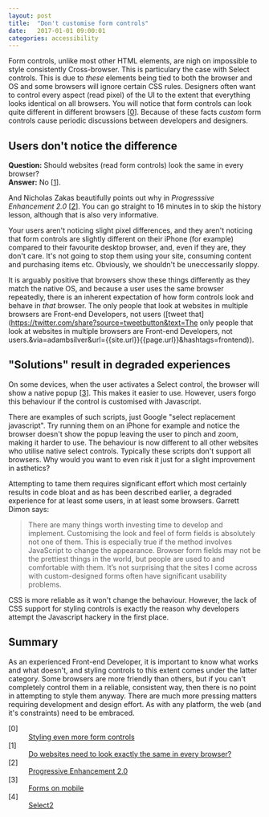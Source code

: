 ```yaml
---
layout: post
title:  "Don't customise form controls"
date:   2017-01-01 09:00:01
categories: accessibility
---
```


Form controls, unlike most other HTML elements, are nigh on impossible to style consistently Cross-browser. This is particulary the case with Select controls. This is due to *these* elements being tied to both the browser and OS and some browsers will ignore certain CSS rules. Designers often want to control every aspect (read pixel) of the UI  to the extent that everything looks identical on all browsers. You will notice that form controls can look quite different in different browsers [[0](#ref0)]. Because of these facts *custom* form controls cause periodic discussions between developers and designers.

## Users don't notice the difference

**Question:** Should websites (read form controls) look the same in every browser? <br>**Answer:** No [[1](#ref1)].

And Nicholas Zakas beautifully points out why in *Progresssive Enhancement 2.0* [[2](#ref2)]. You can go straight to 16 minutes in to skip the history lesson, although that is also very informative.

Your users aren't noticing slight pixel differences, and they aren't noticing that form controls are slightly different on their iPhone (for example) compared to their favourite desktop browser, and, even if they are, they don't care. It's not going to stop them using your site, consuming content and purchasing items etc. Obviously, we shouldn't be uneccessarily sloppy.

It is arguably positive that browsers show these things differently as they match the native OS, and because a user uses the same browser repeatedly, there is an inherent expectation of how form controls look and behave in *that* browser. The only people that look at websites in multiple browsers are Front-end Developers, not users ([tweet that](https://twitter.com/share?source=tweetbutton&text=The only people that look at websites in multiple browsers are Front-end Developers, not users.&via=adambsilver&url={{site.url}}{{page.url}}&hashtags=frontend)).

## "Solutions" result in degraded experiences

On some devices, when the user activates a Select control, the browser will show a native popup [[3](#ref3)]. This makes it easier to use. However, users forgo this behaviour if the control is customised with Javascript.

There are examples of such scripts, just Google "select replacement javascript". Try running them on an iPhone for example and notice the browser doesn't show the popup leaving the user to pinch and zoom, making it harder to use. The behaviour is now different to all other websites who utilise native select controls. Typically these scripts don't support all browsers. Why would you want to even risk it just for a slight improvement in asthetics?

Attempting to tame them requires significant effort which most certainly results in code bloat and as has been described earlier, a degraded experience for at least some users, in at least some browsers. Garrett Dimon says:

> There are many things worth investing time to develop and implement. Customising the look and feel of form fields is absolutely not one of them. This is especially true if the method involves JavaScript to change the appearance. Browser form fields may not be the prettiest things in the world, but people are used to and comfortable with them. It’s not surprising that the sites I come across with custom-designed forms often have significant usability problems.

CSS is more reliable as it won't change the behaviour. However, the lack of CSS support for styling controls is exactly the reason why developers attempt the Javascript hackery in the first place.

## Summary

As an experienced Front-end Developer, it is important to know what works and what doesn't, and styling controls to this extent comes under the latter category. Some browsers are more friendly than others, but if you can't completely control them in a reliable, consistent way, then there is no point in attempting to style them anyway. There are much more pressing matters requiring development and design effort. As with any platform, the web (and it's constraints) need to be embraced.

<dl>
	<dt class="citation" id="ref0">[0]</dt>
	<dd><a href="http://www.456bereastreet.com/archive/200410/styling_even_more_form_controls/">Styling even more form controls</a></dd>
	<dt class="citation" id="ref1">[1]</dt>
	<dd><a href="http://dowebsitesneedtolookexactlythesameineverybrowser.com/">Do websites need to look exactly the same in every browser?</a></dd>
	<dt class="citation" id="ref2">[2]</dt>
	<dd><a href="https://www.youtube.com/watch?v=hdTxeR90_1E">Progressive Enhancement 2.0</a></dd>
	<dt class="citation" id="ref3">[3]</dt>
	<dd><a href="http://www.smashingmagazine.com/2010/03/11/forms-on-mobile-devices-modern-solutions/">Forms on mobile</a></dd>
	<dt class="citation" id="ref4">[4]</dt>
	<dd><a href="http://ivaynberg.github.io/select2/">Select2</a></dd>
</dl>